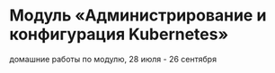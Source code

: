 # Модуль «Администрирование и конфигурация Kubernetes»
домашние работы по модулю, 28 июля - 26 сентября
